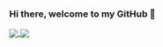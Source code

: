 ### Hi there, welcome to my GitHub 👋

<!--
**Samkist/samkist** is a ✨ _special_ ✨ repository because its `README.md` (this file) appears on your GitHub profile.

Here are some ideas to get you started:

- 🔭 I’m currently working on ...
- 🌱 I’m currently learning ...
- 👯 I’m looking to collaborate on ...
- 🤔 I’m looking for help with ...
- 💬 Ask me about ...
- 📫 How to reach me: ...
- 😄 Pronouns: ...
- ⚡ Fun fact: ...
-->

<a href="https://github.com/Samkist">
    <img align="center" src="https://github-readme-stats.vercel.app/api?username=samkist&count_private=true&theme=dark">
  </a>
<a href="https://github.com/Samkist">
    <img align="center" src="https://github-readme-stats.vercel.app/api/top-langs/?username=WillFP&layout=compact&theme=dark">
  </a>
